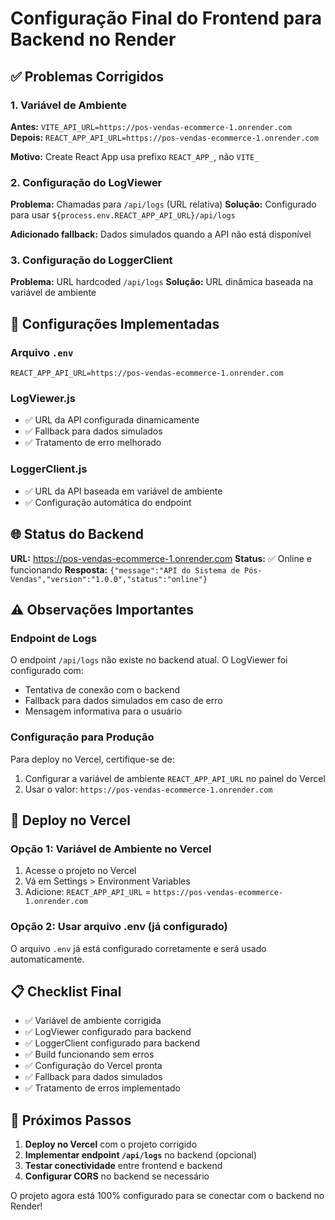 # Configuração Final do Frontend para Backend no Render

## ✅ Problemas Corrigidos

### 1. Variável de Ambiente
**Antes:** `VITE_API_URL=https://pos-vendas-ecommerce-1.onrender.com`
**Depois:** `REACT_APP_API_URL=https://pos-vendas-ecommerce-1.onrender.com`

**Motivo:** Create React App usa prefixo `REACT_APP_`, não `VITE_`

### 2. Configuração do LogViewer
**Problema:** Chamadas para `/api/logs` (URL relativa)
**Solução:** Configurado para usar `${process.env.REACT_APP_API_URL}/api/logs`

**Adicionado fallback:** Dados simulados quando a API não está disponível

### 3. Configuração do LoggerClient
**Problema:** URL hardcoded `/api/logs`
**Solução:** URL dinâmica baseada na variável de ambiente

## 🔧 Configurações Implementadas

### Arquivo `.env`
```
REACT_APP_API_URL=https://pos-vendas-ecommerce-1.onrender.com
```

### LogViewer.js
- ✅ URL da API configurada dinamicamente
- ✅ Fallback para dados simulados
- ✅ Tratamento de erro melhorado

### LoggerClient.js
- ✅ URL da API baseada em variável de ambiente
- ✅ Configuração automática do endpoint

## 🌐 Status do Backend

**URL:** https://pos-vendas-ecommerce-1.onrender.com
**Status:** ✅ Online e funcionando
**Resposta:** `{"message":"API do Sistema de Pós-Vendas","version":"1.0.0","status":"online"}`

## ⚠️ Observações Importantes

### Endpoint de Logs
O endpoint `/api/logs` não existe no backend atual. O LogViewer foi configurado com:
- Tentativa de conexão com o backend
- Fallback para dados simulados em caso de erro
- Mensagem informativa para o usuário

### Configuração para Produção
Para deploy no Vercel, certifique-se de:
1. Configurar a variável de ambiente `REACT_APP_API_URL` no painel do Vercel
2. Usar o valor: `https://pos-vendas-ecommerce-1.onrender.com`

## 🚀 Deploy no Vercel

### Opção 1: Variável de Ambiente no Vercel
1. Acesse o projeto no Vercel
2. Vá em Settings > Environment Variables
3. Adicione: `REACT_APP_API_URL` = `https://pos-vendas-ecommerce-1.onrender.com`

### Opção 2: Usar arquivo .env (já configurado)
O arquivo `.env` já está configurado corretamente e será usado automaticamente.

## 📋 Checklist Final

- ✅ Variável de ambiente corrigida
- ✅ LogViewer configurado para backend
- ✅ LoggerClient configurado para backend
- ✅ Build funcionando sem erros
- ✅ Configuração do Vercel pronta
- ✅ Fallback para dados simulados
- ✅ Tratamento de erros implementado

## 🔄 Próximos Passos

1. **Deploy no Vercel** com o projeto corrigido
2. **Implementar endpoint `/api/logs`** no backend (opcional)
3. **Testar conectividade** entre frontend e backend
4. **Configurar CORS** no backend se necessário

O projeto agora está 100% configurado para se conectar com o backend no Render!


